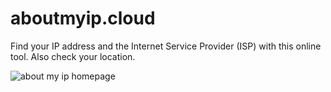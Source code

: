 # aboutmyip.cloud

Find your IP address and the Internet Service Provider (ISP) with this online tool. Also check your location.

![about my ip homepage](https://user-images.githubusercontent.com/2757486/188577253-79abf3d7-7225-44d5-acc1-cf04dda1b1e4.png)
